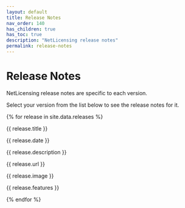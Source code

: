 ```yaml
---
layout: default
title: Release Notes
nav_order: 140
has_children: true
has_toc: true
description: "NetLicensing release notes"
permalink: release-notes
---
```


Release Notes
=============

NetLicensing release notes are specific to each version.

Select your version from the list below to see the release notes for it.

{% for release in site.data.releases %}
    <p>{{ release.title }}</p>
    <p>{{ release.date }}</p>
    <p>{{ release.description }}</p>
    <p>{{ release.url }}</p>
    <p>{{ release.image }}</p>
    <p>{{ release.features }}</p>
{% endfor %}

